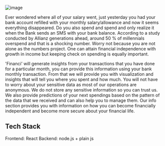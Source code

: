 ![image](https://user-images.githubusercontent.com/24816726/211176272-74271b5c-c3dd-4fd7-acae-206f0e8469e4.png)

Ever wondered where all of your salary went, just yesterday you had your bank account refilled with your monthly salary/allowance and now it seems everything disappeared. 
Do you also spend and spend and only realize it when the Bank sends an SMS with your bank balance. 
According to a study conducted by Allianz generations ahead, around 50 % of millennials overspend and that is a shocking number.
Worry not because you are not alone as the numbers project. One can attain financial independence with growth in income but keeping check on spending is equally important.


'Financi’ will generate insights from your transactions that you have done for a particular month, you can provide this information using your bank monthly transaction. From that we will provide you with visualization and insights that will tell you where you spent and how much. You will not have to worry about your sensitive data as most of our operations are anonymous. We do not store any sensitive information so you can trust us. We also provide predictions of your next spendings based on the pattern of the data that we received and can also help you to manage them. 
Our info section provides you with information on how you can become financially independent and become more secure about your financial life.

## Tech Stack

Frontend: React
Backend: node.js + plain js